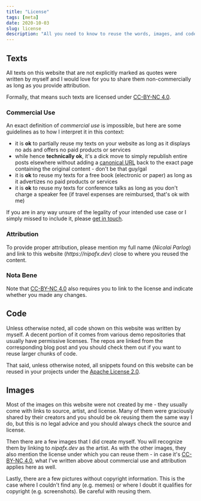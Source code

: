 ```yaml
---
title: "License"
tags: [meta]
date: 2020-10-03
slug: license
description: "All you need to know to reuse the words, images, and code you find here"
---
```


## Texts

All texts on this website that are not explicitly marked as quotes were written by myself and I would love for you to share them non-commercially as long as you provide attribution.

Formally, that means such texts are licensed under [CC-BY-NC 4.0](https://creativecommons.org/licenses/by-nc/4.0/).

### Commercial Use

An exact definition of _commercial use_ is impossible, but here are some guidelines as to how I interpret it in this context:

-   it is **ok** to partially reuse my texts on your website as long as it displays no ads and offers no paid products or services
-   while hence **technically ok**, it's a dick move to simply republish entire posts elsewhere without adding a [canonical URL](https://yoast.com/what-is-a-canonical-url/) back to the exact page containing the original content - don't be that guy/gal
-   it is **ok** to reuse my texts for a free book (electronic or paper) as long as it advertizes no paid products or services
-   it is **ok** to reuse my texts for conference talks as long as you don't charge a speaker fee (if travel expenses are reimbursed, that's ok with me)

If you are in any way unsure of the legality of your intended use case or I simply missed to include it, please [get in touch](contact).

### Attribution

To provide proper attribution, please mention my full name (_Nicolai Parlog_) and link to this website (_https://nipafx.dev_) close to where you reused the content.

### Nota Bene

Note that [CC-BY-NC 4.0](https://creativecommons.org/licenses/by-nc/4.0/) also requires you to link to the license and indicate whether you made any changes.

## Code

Unless otherwise noted, all code shown on this website was written by myself.
A decent portion of it comes from various demo repositories that usually have permissive licenses.
The repos are linked from the corresponding blog post and you should check them out if you want to reuse larger chunks of code.

That said, unless otherwise noted, all snippets found on this website can be reused in your projects under the [Apache License 2.0](https://www.apache.org/licenses/LICENSE-2.0).

## Images

Most of the images on this website were not created by me - they usually come with links to source, artist, and license.
Many of them were graciously shared by their creators and you should be ok reusing them the same way I do, but this is no legal advice and you should always check the source and license.

Then there are a few images that I did create myself.
You will recognize them by linking to _nipafx.dev_ as the artist.
As with the other images, they also mention the license under which you can reuse them - in case it's [CC-BY-NC 4.0](https://creativecommons.org/licenses/by-nc/4.0/), what I've written above about commercial use and attribution applies here as well.

Lastly, there are a few pictures without copyright information.
This is the case where I couldn't find any (e.g. memes) or where I doubt it qualifies for copyright (e.g. screenshots).
Be careful with reusing them.
